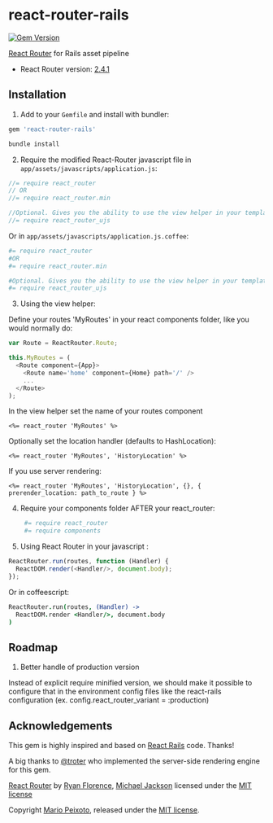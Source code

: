 # react-router-rails

[![Gem Version](https://badge.fury.io/rb/react-router-rails.svg)](https://badge.fury.io/rb/react-router-rails.svg)

[React Router](https://github.com/reactjs/react-router) for Rails asset pipeline

- React Router version: [2.4.1](https://github.com/reactjs/react-router/releases/tag/v2.4.1)

## Installation

1. Add to your `Gemfile` and install with bundler:

  ```ruby
  gem 'react-router-rails'
  ```

  ```bash
  bundle install
  ```

2. Require the modified React-Router javascript file in `app/assets/javascripts/application.js`:

  ```js
  //= require react_router
  // OR
  //= require react_router.min

  //Optional. Gives you the ability to use the view helper in your template
  //= require react_router_ujs
  ```

  Or in `app/assets/javascripts/application.js.coffee`:

  ```coffeescript
  #= require react_router
  #OR
  #= require react_router.min

  #Optional. Gives you the ability to use the view helper in your template
  #= require react_router_ujs
  ```
3. Using the view helper:

  Define your routes 'MyRoutes' in your react components folder, like you would normally do:

  ```js
  var Route = ReactRouter.Route;

  this.MyRoutes = (
    <Route component={App}>
      <Route name='home' component={Home} path='/' />
      ...
    </Route>
  );
  ```

  In the view helper set the name of your routes component

  ```erb
  <%= react_router 'MyRoutes' %>
  ```

  Optionally set the location handler (defaults to HashLocation):

  ```erb
  <%= react_router 'MyRoutes', 'HistoryLocation' %>
  ```

  If you use server rendering:

  ```erb
  <%= react_router 'MyRoutes', 'HistoryLocation', {}, { prerender_location: path_to_route } %>
  ```
4. Require your components folder AFTER your react_router:

   ```coffeescript
    #= require react_router
    #= require components

5. Using React Router in your javascript :

  ```js
  ReactRouter.run(routes, function (Handler) {
    ReactDOM.render(<Handler/>, document.body);
  });
  ```

  Or in coffeescript:

  ```coffeescript
  ReactRouter.run(routes, (Handler) ->
    ReactDOM.render <Handler/>, document.body
  )
  ```

## Roadmap

1. Better handle of production version

  Instead of explicit require minified version, we should make it possible to configure that in the environment config files like the react-rails configuration (ex. config.react_router_variant = :production)

## Acknowledgements

This gem is highly inspired and based on [React Rails](https://github.com/reactjs/react-rails) code. Thanks!

A big thanks to [@troter](https://github.com/troter) who implemented the server-side rendering engine for this gem.

[React Router](https://github.com/rackt/react-router/) by [Ryan Florence](https://github.com/ryanflorence), [Michael Jackson](https://github.com/mjackson) licensed under the [MIT license](https://github.com/rackt/react-router/blob/master/LICENSE)

Copyright [Mario Peixoto](https://github.com/mariopeixoto), released under the [MIT license](https://github.com/mariopeixoto/react-router-rails/LICENSE).

